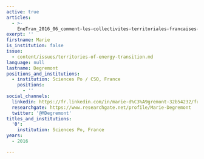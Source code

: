 ```yaml
---
active: true
articles:
  - >-
    EneTran_2016_06_comment-les-collectivites-territoriales-francaises-se-saisissent-elles-du-theme-de-la-transition-energetique
exerpt: ''
firstname: Marie
is_institution: false
issue:
  - content/issues/territories-of-energy-transition.md
language: null
lastname: Degremont
positions_and_institutions:
  - institution: Sciences Po / CSO, France
    positions:
      - ''
social_channels:
  linkedin: https://fr.linkedin.com/in/marie-d%C3%A9gremont-32b54232/fr
  researchgate: https://www.researchgate.net/profile/Marie-Degremont
  twitter: '@MDegremont'
titles_and_institutions:
  '0':
    institution: Sciences Po, France
years:
  - 2016

---
```

